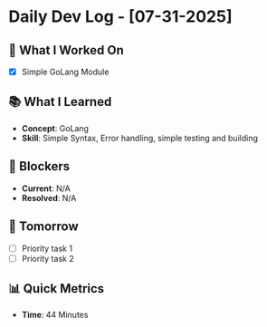 # Daily Dev Log - [07-31-2025]

## 🎯 What I Worked On

- [x] Simple GoLang Module

## 📚 What I Learned

- **Concept**: GoLang
- **Skill**: Simple Syntax, Error handling, simple testing and building

## 🚧 Blockers

- **Current**: N/A
- **Resolved**: N/A

## 🎯 Tomorrow

- [ ] Priority task 1
- [ ] Priority task 2

## 📊 Quick Metrics

- **Time**: 44 Minutes
